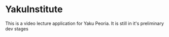 # YakuInstitute

This is a video lecture application for Yaku Peoria.
It is still in it's preliminary dev stages
